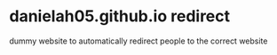 # danielah05.github.io redirect
dummy website to automatically redirect people to the correct website
